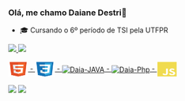 ### Olá, me chamo Daiane Destri👋

- 🎓 Cursando o 6º período de TSI pela UTFPR

<div>
  <a href="https://github.com/daianetrombella">
  <img height="180em" src="https://github-readme-stats.vercel.app/api?username=daianetrombella&show_icons=true&theme=dark&include_all_commits=true&count_private=true"/>
  <img height="180em" src="https://github-readme-stats.vercel.app/api/top-langs/?username=daianetrombella&layout=compact&langs_count=16&theme=dark"/>
</div>

<div style="display: inline_block"><br>
  <img align="center" alt="Daia-HTML" height="30" width="40" src="https://raw.githubusercontent.com/devicons/devicon/master/icons/html5/html5-original.svg">
  -
  <img align="center" alt="Daia-CSS" height="30" width="40" src="https://raw.githubusercontent.com/devicons/devicon/master/icons/css3/css3-original.svg">
  -
   <img align="center" alt="Daia-JAVA" height="30" width="40" src="https://cdn.jsdelivr.net/gh/devicons/devicon/icons/java/java-original-wordmark.svg" />
  -
    <img align="center" alt="Daia-Php" height="45" width="55" src="https://cdn.jsdelivr.net/gh/devicons/devicon/icons/php/php-original.svg" />
  -
    <img align="center" alt="Daia-Js" height="30" width="40" src="https://raw.githubusercontent.com/devicons/devicon/master/icons/javascript/javascript-plain.svg">
</div>

<br>

<div>
  <a href = "mailto:daiane2002trombella@gmail.com"><img src="https://img.shields.io/badge/-Gmail-%23333?style=for-the-badge&logo=gmail&logoColor=white" target="_blank"></a>
  <a href="https://www.linkedin.com/in/daiane-destri/" target="_blank"><img src="https://img.shields.io/badge/-LinkedIn-%230077B5?style=for-the-badge&logo=linkedin&logoColor=white" target="_blank"></a> 
 
</div>
